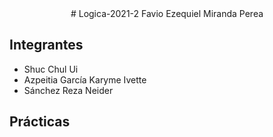 <div align="center">
# Logica-2021-2
Favio Ezequiel Miranda Perea
</div>
 
 ## Integrantes 
 
 - Shuc Chul Ui
 - Azpeitia García Karyme Ivette
 - Sánchez Reza Neider

## Prácticas


